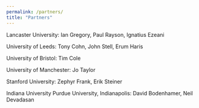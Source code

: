 ```yaml
---
permalink: /partners/
title: "Partners"
---
```


Lancaster University: Ian Gregory, Paul Rayson, Ignatius Ezeani

University of Leeds: Tony Cohn, John Stell, Erum Haris

University of Bristol: Tim Cole

University of Manchester: Jo Taylor

Stanford University: Zephyr Frank, Erik Steiner

Indiana University Purdue University, Indianapolis: David Bodenhamer, Neil Devadasan
